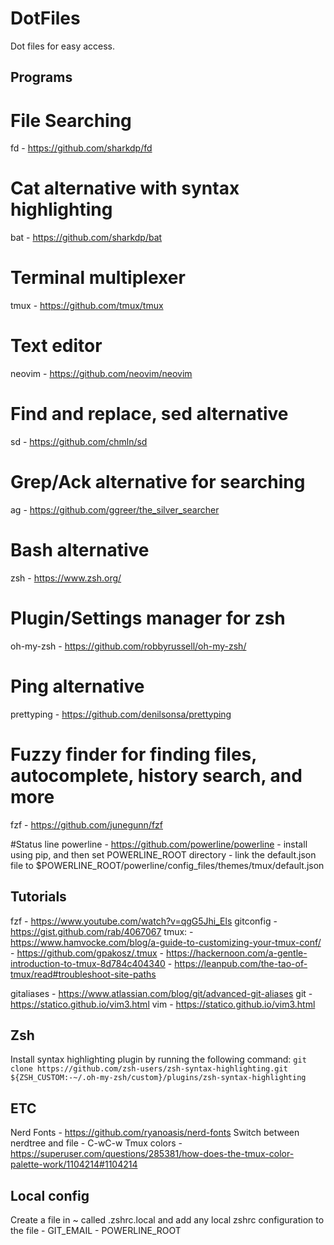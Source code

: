 # DotFiles
Dot files for easy access.


## Programs

# File Searching
fd - https://github.com/sharkdp/fd

# Cat alternative with syntax highlighting
bat - https://github.com/sharkdp/bat 

# Terminal multiplexer
tmux - https://github.com/tmux/tmux

# Text editor
neovim - https://github.com/neovim/neovim

# Find and replace, sed alternative
sd - https://github.com/chmln/sd

# Grep/Ack alternative for searching
ag - https://github.com/ggreer/the_silver_searcher

# Bash alternative
zsh - https://www.zsh.org/

# Plugin/Settings manager for zsh
oh-my-zsh - https://github.com/robbyrussell/oh-my-zsh/

# Ping alternative
prettyping - https://github.com/denilsonsa/prettyping

# Fuzzy finder for finding files, autocomplete, history search, and more
fzf - https://github.com/junegunn/fzf

#Status line
powerline - https://github.com/powerline/powerline
    - install using pip, and then set POWERLINE_ROOT directory
    - link the default.json file to $POWERLINE_ROOT/powerline/config_files/themes/tmux/default.json


## Tutorials
fzf - https://www.youtube.com/watch?v=qgG5Jhi_Els
gitconfig - https://gist.github.com/rab/4067067
tmux:
    - https://www.hamvocke.com/blog/a-guide-to-customizing-your-tmux-conf/
    - https://github.com/gpakosz/.tmux
    - https://hackernoon.com/a-gentle-introduction-to-tmux-8d784c404340
    - https://leanpub.com/the-tao-of-tmux/read#troubleshoot-site-paths

gitaliases - https://www.atlassian.com/blog/git/advanced-git-aliases
git - https://statico.github.io/vim3.html
vim - https://statico.github.io/vim3.html


## Zsh
Install syntax highlighting plugin by running the following command:
`git clone https://github.com/zsh-users/zsh-syntax-highlighting.git ${ZSH_CUSTOM:-~/.oh-my-zsh/custom}/plugins/zsh-syntax-highlighting`


## ETC
Nerd Fonts - https://github.com/ryanoasis/nerd-fonts
Switch between nerdtree and file - C-wC-w
Tmux colors - https://superuser.com/questions/285381/how-does-the-tmux-color-palette-work/1104214#1104214


## Local config
Create a file in ~ called .zshrc.local and add any local zshrc configuration to the file
    - GIT_EMAIL
    - POWERLINE_ROOT 
